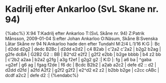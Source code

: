 # Kadrilj efter Ankarloo (SvL Skane nr. 94)

{%abc%}
X:94
T:Kadrilj efter Ankarloo
T:(SvL Skåne nr. 94)
Z:Patrik Månsson, 2009-01-04
S:efter Johan Ankarloo
O:Näsum, Skåne
B:Svenska Låtar Skåne nr 94
N:Ankarloo hade den efter Tundahl
M:2/4
L:1/16
K:G 
|: Bc | d2dd d2g2 | dedc B2Bc | d2dd e2d2 | c4 B2ab | c'2a2 c'2a2 |
b2g2 b2ag | g2fe dcBA | G2B2 G2 :: BB | B2^d2 e2f2 | g2f2 e2bb |
b2ge bbbb | b4 z2 bb | c'2b2 a2aa | b2a2 g2fg | a3g f2ef | g2g2 g2 :|
K:D
|: fg | a6 ba | ^gaba =g2ef | g6 ag | fgag f2de | f6 dc |
Bcdc B2b2 | a2ab a2c2 | defe d2 :: d2 | d2dd d2fd | a2fd A2f2 |
g2f2 g2f2 | e2^d2 e2 z2 | b2bb b2ge | c2cc cABc | dcdf a2c2 | defe d2 :|
{%endabc%}

